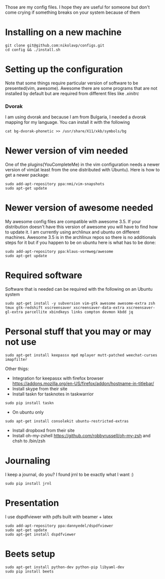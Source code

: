 Those are my config files. I hope they are useful for someone but don't come crying if something breaks on your system because of them

# Installing on a new machine

    git clone git@github.com:nikolavp/configs.git
    cd config && ./install.sh


# Setting up the configuration
Note that some things require particular version of software to be presented(vim, awesome). Awesome there are some programs that are not installed by default but are required from different files like *.xinitrc*


### Dvorak
I am using dvorak and because I am from Bulgaria, I needed a dvorak mapping for my language. You can install it with the following

    cat bg-dvorak-phonetic >> /usr/share/X11/xkb/symbols/bg

# Newer version of vim needed
One of the plugins(YouCompleteMe) in the vim configuration needs a newer version of vim(at least from the one distributed with Ubuntu). Here is how to get a newer package:

    sudo add-apt-repository ppa:nmi/vim-snapshots
    sudo apt-get update

# Newer version of awesome needed
My awesome config files are compatible with awesome 3.5. If your distribution doesn't have this version of awesome you will have to find how to update it. I am currently using archlinux and ubuntu on different machines. Awesome 3.5 is in the archlinux repos so there is no additionals steps for it but if you happen to be on ubuntu here is what has to be done:

    sudo add-apt-repository ppa:klaus-vormweg/awesome
    sudo apt-get update

# Required software

Software that is needed can be required with the following on an Ubuntu system

    sudo apt-get install -y subversion vim-gtk awesome awesome-extra zsh tmux gtk-redshift xscreensaver xscreensaver-data-extra xscreensaver-gl-extra parcellite xbindkeys links compton devmon kbdd jq


# Personal stuff that you may or may not use

    sudo apt-get install keepassx mpd mplayer mutt-patched weechat-curses imapfilter

Other thigs:

* Integration for keepassx with firefox browser https://addons.mozilla.org/en-US/firefox/addon/hostname-in-titlebar/
* Install skype from their site
* Install taskn for tasknotes in taskwarrior 
```
sudo pip install taskn
```
* On ubuntu only
```
sudo apt-get install consolekit ubuntu-restricted-extras
```
* Install dropboxd from their site
* Install oh-my-zshell https://github.com/robbyrussell/oh-my-zsh and chsh to /bin/zsh

# Journaling
I keep a journal, do you? I found jrnl to be exactly what I want :)
```
sudo pip install jrnl
```

# Presentation
I use dspdfviewer with pdfs built with beamer + latex

```
sudo add-apt-repository ppa:dannyedel/dspdfviewer
sudo apt-get update
sudo apt-get install dspdfviewer
```


# Beets setup

```
sudo apt-get install python-dev python-pip libyaml-dev
sudo pip install beets
```
